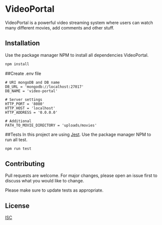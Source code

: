# VideoPortal

VideoPortal is a powerful video streaming system where users can watch many different movies, add comments and other stuff.

## Installation

Use the package manager NPM to install all dependencies VideoPortal.

```bash
npm install
```

##Create .env file
```dotenv
# URI mongoDB and DB name
DB_URL = 'mongodb://localhost:27017'
DB_NAME = 'video-portal'

# Server settings
HTTP_PORT = '8080'
HTTP_HOST = 'localhost'
HTTP_ADDRESS = '0.0.0.0'

# Additional
PATH_TO_MOVIE_DIRECTORY = 'uploads/movies'
```

##Tests
In this project are using [Jest](https://jestjs.io/en/). Use the package manager NPM to run all test.

```bash
npm run test
```

## Contributing
Pull requests are welcome. For major changes, please open an issue first to discuss what you would like to change.

Please make sure to update tests as appropriate.

## License
[ISC](https://choosealicense.com/licenses/isc/)
